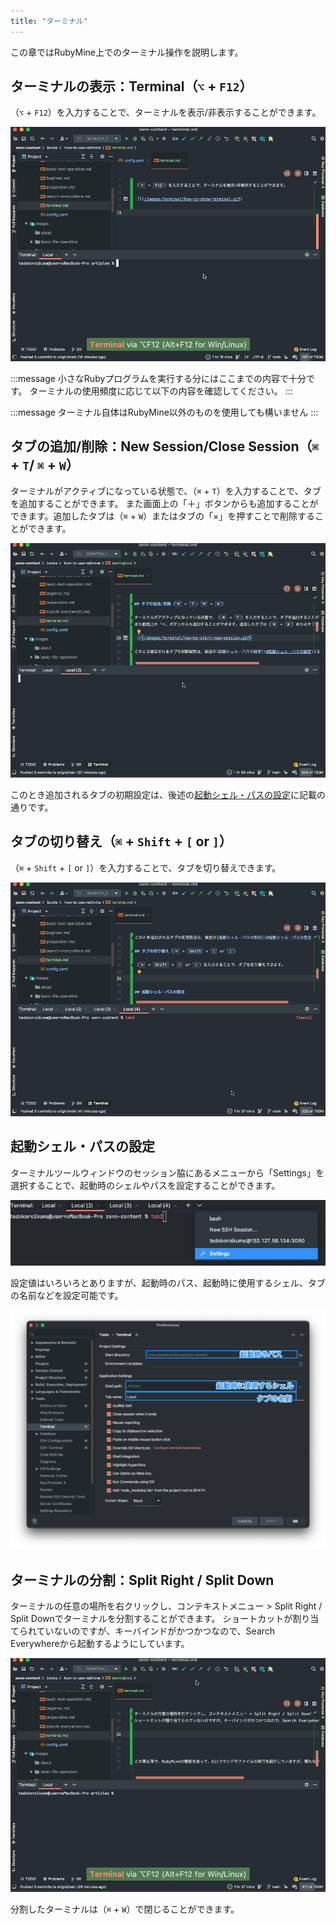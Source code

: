 ```yaml
---
title: "ターミナル"
---
```


この章ではRubyMine上でのターミナル操作を説明します。

## ターミナルの表示：Terminal（`⌥` + `F12`）

（`⌥` + `F12`）を入力することで、ターミナルを表示/非表示することができます。

![](/images/terminal/how-to-show-terminal.gif)

:::message
小さなRubyプログラムを実行する分にはここまでの内容で十分です。
ターミナルの使用頻度に応じて以下の内容を確認してください。
:::

:::message
ターミナル自体はRubyMine以外のものを使用しても構いません
:::

## タブの追加/削除：New Session/Close Session（`⌘` + `T`/ `⌘` + `W`）

ターミナルがアクティブになっている状態で、（`⌘` + `T`）を入力することで、タブを追加することができます。
また画面上の「＋」ボタンからも追加することができます。追加したタブは（`⌘` + `W`）またはタブの「×」を押すことで削除することができます。

![](/images/terminal/how-to-start-new-session.gif)

このとき追加されるタブの初期設定は、後述の[起動シェル・パスの設定](#起動シェル・パスの設定)に記載の通りです。

## タブの切り替え（`⌘` + `Shift` + `[` or `]`）

（`⌘` + `Shift` + `[` or `]`）を入力することで、タブを切り替えできます。

![](/images/terminal/how-to-move-across-terminal.gif)

## 起動シェル・パスの設定

ターミナルツールウィンドウのセッション脇にあるメニューから「Settings」を選択することで、起動時のシェルやパスを設定することができます。

![](/images/terminal/rubymine-210816-10:19:57.png)

設定値はいろいろとありますが、起動時のパス、起動時に使用するシェル、タブの名前などを設定可能です。

![](/images/terminal/rubymine-210816-10:22:40.png)

## ターミナルの分割：Split Right / Split Down

ターミナルの任意の場所を右クリックし、コンテキストメニュー > Split Right / Split Downでターミナルを分割することができます。
ショートカットが割り当てられていないのですが、キーバインドがかつかつなので、Search Everywhereから起動するようにしています。

![](/images/terminal/how-to-split-terminal.gif)

分割したターミナルは（`⌘` + `W`）で閉じることができます。
